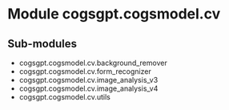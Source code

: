 Module cogsgpt.cogsmodel.cv
===========================

Sub-modules
-----------
* cogsgpt.cogsmodel.cv.background_remover
* cogsgpt.cogsmodel.cv.form_recognizer
* cogsgpt.cogsmodel.cv.image_analysis_v3
* cogsgpt.cogsmodel.cv.image_analysis_v4
* cogsgpt.cogsmodel.cv.utils